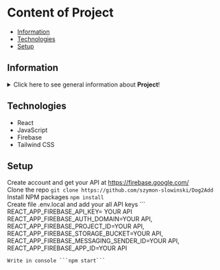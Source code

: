 # Content of Project
* [Information](#information)
* [Technologies](#technologies)
* [Setup](#setup)


## Information
<details>
<summary>Click here to see general information about <b>Project</b>!</summary>
<b>Dog2Add</b>. It's a website application dedicated to people who want to adopt a dog. Inside the application, the User can find his dream pet to adopt. In addition, the logged-in user can also post an advertisement for adoption. He can share information and insights with others in the social media section. Users can react to shared posts by giving "dogs" and leaving comments.
</details>

## Technologies
<ul>
<li>React</li>
<li>JavaScript</li>
<li>Firebase</li>
<li>Tailwind CSS</li>
</ul>

## Setup
Create account and get your API at https://firebase.google.com/ <br/>
Clone the repo
```git clone https://github.com/szymon-slowinski/Dog2Add```
Install NPM packages ```npm install```<br/>
Create file .env.local and add your all API keys ``` REACT_APP_FIREBASE_API_KEY= YOUR API
  REACT_APP_FIREBASE_AUTH_DOMAIN=YOUR API,
  REACT_APP_FIREBASE_PROJECT_ID=YOUR API,
  REACT_APP_FIREBASE_STORAGE_BUCKET=YOUR API,
  REACT_APP_FIREBASE_MESSAGING_SENDER_ID=YOUR API,
 REACT_APP_FIREBASE_APP_ID=YOUR API
``` </br>
Write in console ```npm start```
